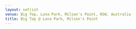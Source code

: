 ```yaml
---
layout: setlist
venue: Big Top, Luna Park, Milson's Point, NSW, Australia
title: Big Top @ Luna Park, Milson's Point
---
```

